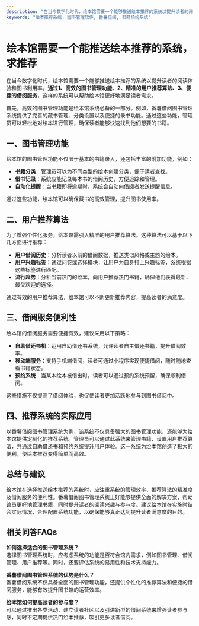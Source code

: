 ```yaml
---
description: "在当今数字化时代，绘本馆需要一个能够推送绘本推荐的系统以提升读者的阅读体验和图书利用率。**通过1、高效的图书管理功能、2、精准的用户推荐算法、3、便捷的借阅服务**，这样的系统可以帮助绘本馆更好地满足读者需求。"
keywords: "绘本推荐系统, 图书管理软件, 番薯借阅, 书籍预约系统"
---
```

# 绘本馆需要一个能推送绘本推荐的系统，求推荐

在当今数字化时代，绘本馆需要一个能够推送绘本推荐的系统以提升读者的阅读体验和图书利用率。**通过1、高效的图书管理功能、2、精准的用户推荐算法、3、便捷的借阅服务**，这样的系统可以帮助绘本馆更好地满足读者需求。

首先，高效的图书管理功能是绘本馆系统必备的一部分。例如，番薯借阅图书管理系统提供了完善的藏书管理、分类设置以及便捷的录书功能。通过这些功能，管理员可以轻松地对绘本进行管理，确保读者能够快速找到他们想要的书籍。

## **一、图书管理功能**

绘本馆的图书管理功能不仅限于基本的书籍录入，还包括丰富的附加功能，例如：

- **书籍分类**：管理员可以为不同类型的绘本创建分类，便于读者查找。
- **借书记录**：系统应能记录每本书的借阅历史，方便追踪和管理。
- **自动化提醒**：当书籍即将逾期时，系统会自动向借阅者发送提醒信息。

通过这些功能，绘本馆可以确保藏书的高效管理，提升图书使用率。

## **二、用户推荐算法**

为了增强个性化服务，绘本馆需引入精准的用户推荐算法。这种算法可以基于以下几方面进行推荐：

- **用户借阅历史**：分析读者以前的借阅数据，推送类似风格或主题的绘本。
- **用户兴趣标签**：通过问卷或选择模块，让用户为自身打上兴趣标签，系统根据这些标签进行匹配。
- **流行趋势**：分析当前热门的绘本，向用户推荐热门书籍，确保他们获得最新、最受欢迎的选择。

通过有效的用户推荐算法，绘本馆可以不断更新推荐内容，提高读者的满意度。

## **三、借阅服务便利性**

绘本馆的借阅服务需要便捷有效，建议采用以下策略：

- **自助借还书机**：运用自助借还书系统，允许读者自主借还书籍，提升借阅效率。
- **移动端服务**：支持手机端借阅，读者可通过小程序实现便捷借阅，随时随地查看书籍状态。
- **预约系统**：当某本绘本被借出时，读者可以通过预约系统预留，确保顺利借阅。

这些措施不仅提高了借阅体验，也促使读者更加活跃地参与到图书借阅中。

## **四、推荐系统的实际应用**

以番薯借阅图书管理系统为例，该系统不仅具备强大的图书管理功能，还能够为绘本馆提供定制化的推荐系统。管理员可以通过此系统来管理书籍、设置用户推荐算法，并通过自助借还书和预约系统提升用户体验。这一系统为绘本馆创造了极大的便利，使绘本推荐变得简单而高效。

## **总结与建议**

绘本馆在选择推送绘本推荐的系统时，应注重系统的管理效率、推荐算法的精准度及借阅服务的便利性。番薯借阅图书管理系统正好能够提供全面的解决方案，帮助馆员更好地管理书籍，同时提升读者的阅读兴趣与参与度。建议绘本馆在实施时结合实际情况，合理配置系统功能，以确保能够真正达到提升读者满意度的目的。 

## **相关问答FAQs**

**如何选择适合的图书管理系统？**  
选择图书管理系统时，应考虑系统的功能是否符合馆内需求，例如图书管理、借阅管理、用户推荐等。同时，还要评估系统的易用性和技术支持能力。

**番薯借阅图书管理系统的优势是什么？**  
番薯借阅系统不仅具备全面的图书管理功能，还提供个性化的推荐算法和便捷的借阅服务，能够有效提升图书馆的运营效率。

**绘本馆如何提高读者的参与度？**  
可以通过推出各类活动、建立读者社区以及引进新型的借阅系统来增强读者参与感，同时不定期提供热门绘本推荐，吸引更多读者借阅。
